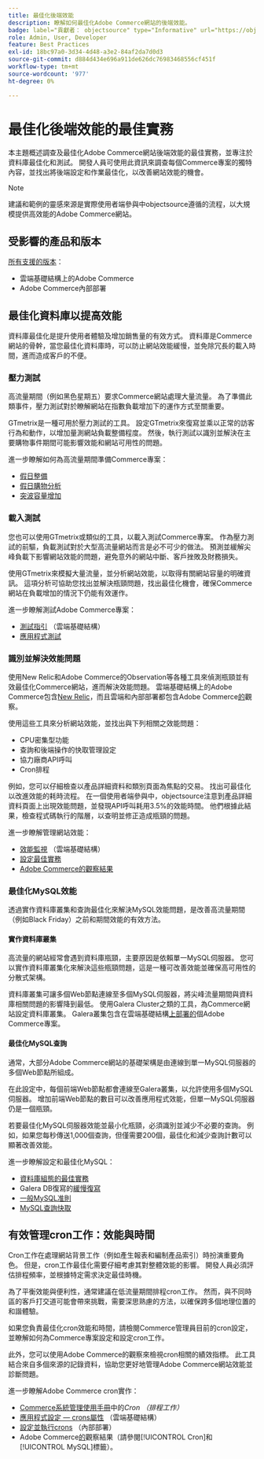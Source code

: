 ```yaml
---
title: 最佳化後端效能
description: 瞭解如何最佳化Adobe Commerce網站的後端效能。
badge: label="貢獻者： objectsource" type="Informative" url="https://objectsource.co.uk/" tooltip="objectsource"
role: Admin, User, Developer
feature: Best Practices
exl-id: 18bc97a0-3d34-4d48-a3e2-84af2da7d0d3
source-git-commit: d884d434e696a911de626dc76983468556cf451f
workflow-type: tm+mt
source-wordcount: '977'
ht-degree: 0%

---
```


# 最佳化後端效能的最佳實務

本主題概述調查及最佳化Adobe Commerce網站後端效能的最佳實務，並專注於資料庫最佳化和測試。 開發人員可使用此資訊來調查每個Commerce專案的獨特內容，並找出將後端設定和作業最佳化，以改善網站效能的機會。

>[!NOTE]
>
>建議和範例的靈感來源是實際使用者端參與中objectsource遵循的流程，以大規模提供高效能的Adobe Commerce網站。

## 受影響的產品和版本

[所有支援的版本](../../../release/versions.md)：

- 雲端基礎結構上的Adobe Commerce
- Adobe Commerce內部部署

## 最佳化資料庫以提高效能

資料庫最佳化是提升使用者體驗及增加銷售量的有效方式。 資料庫是Commerce網站的骨幹，當您最佳化資料庫時，可以防止網站效能緩慢，並免除冗長的載入時間，進而造成客戶的不便。

### 壓力測試

高流量期間（例如黑色星期五）要求Commerce網站處理大量流量。 為了準備此類事件，壓力測試對於瞭解網站在指數負載增加下的運作方式至關重要。

GTmetrix是一種可用於壓力測試的工具。 設定GTmetrix來復寫並乘以正常的訪客行為和動作，以增加量測網站負載整備程度。 然後，執行測試以識別並解決在主要購物事件期間可能影響效能和網站可用性的問題。

進一步瞭解如何為高流量期間準備Commerce專案：

- [假日整備](https://experienceleague.adobe.com/docs/events/commerce-intelligence-webinar-recordings/2021/holiday-readiness.html)
- [假日購物分析](https://experienceleague.adobe.com/docs/commerce-business-intelligence/mbi/analyze/performance/holiday-season-perf.html)
- [突波容量增加](https://experienceleague.adobe.com/docs/commerce-knowledge-base/kb/announcements/commerce-announcements/2021-holiday-surge-capacity-requests-for-magento-commerce-cloud.html)

### 載入測試

您也可以使用GTmetrix或類似的工具，以載入測試Commerce專案。 作為壓力測試的前驅，負載測試對於大型高流量網站而言是必不可少的做法。 預測並緩解尖峰負載下影響網站效能的問題，避免意外的網站中斷、客戶挫敗及財務損失。

使用GTmetrix來模擬大量流量，並分析網站效能，以取得有關網站容量的明確資訊。 這項分析可協助您找出並解決瓶頸問題，找出最佳化機會，確保Commerce網站在負載增加的情況下仍能有效運作。

進一步瞭解測試Adobe Commerce專案：

- [測試指引](https://experienceleague.adobe.com/docs/commerce-cloud-service/user-guide/develop/test/guidance.html) （雲端基礎結構）
- [應用程式測試](https://developer.adobe.com/commerce/testing/guide/)

### 識別並解決效能問題

使用New Relic和Adobe Commerce的Observation等各種工具來偵測瓶頸並有效最佳化Commerce網站，進而解決效能問題。 雲端基礎結構上的Adobe Commerce包含[New Relic](https://experienceleague.adobe.com/docs/commerce-cloud-service/user-guide/monitor/new-relic/new-relic-service.html)，而且雲端和內部部署都包含Adobe Commerce[的](/help/tools/observation-for-adobe-commerce/intro.md)觀察。

使用這些工具來分析網站效能，並找出與下列相關之效能問題：

- CPU密集型功能
- 查詢和後端操作的快取管理設定
- 協力廠商API呼叫
- Cron排程

例如，您可以仔細檢查以產品詳細資料和類別頁面為焦點的交易。 找出可最佳化以改進效能的耗時流程。 在一個使用者端參與中，objectsource注意到產品詳細資料頁面上出現效能問題，並發現API呼叫耗用3.5%的效能時間。 他們根據此結果，檢查程式碼執行的階層，以查明並修正造成瓶頸的問題。

進一步瞭解管理網站效能：

- [效能監視](https://experienceleague.adobe.com/docs/commerce-cloud-service/user-guide/monitor/performance.html) （雲端基礎結構）
- [設定最佳實務](/help/performance/configuration.md)
- [Adobe Commerce的觀察結果](/help/tools/observation-for-adobe-commerce/intro.md)

### 最佳化MySQL效能

透過實作資料庫叢集和查詢最佳化來解決MySQL效能問題，是改善高流量期間（例如Black Friday）之前和期間效能的有效方法。

#### 實作資料庫叢集

高流量的網站經常會遇到資料庫瓶頸，主要原因是依賴單一MySQL伺服器。 您可以實作資料庫叢集化來解決這些瓶頸問題，這是一種可改善效能並確保高可用性的分散式架構。

資料庫叢集可讓多個Web節點連線至多個MySQL伺服器，將尖峰流量期間與資料庫相關問題的影響降到最低。 使用Galera Cluster之類的工具，為Commerce網站設定資料庫叢集。 Galera叢集包含在雲端基礎結構[上部署的](https://experienceleague.adobe.com/en/docs/commerce-cloud-service/user-guide/architecture/pro-architecture)個Adobe Commerce專案。

#### 最佳化MySQL查詢

通常，大部分Adobe Commerce網站的基礎架構是由連線到單一MySQL伺服器的多個Web節點所組成。

在此設定中，每個前端Web節點都會連線至Galera叢集，以允許使用多個MySQL伺服器。 增加前端Web節點的數目可以改善應用程式效能，但單一MySQL伺服器仍是一個瓶頸。

若要最佳化MySQL伺服器效能並最小化瓶頸，必須識別並減少不必要的查詢。 例如，如果您每秒傳送1,000個查詢，但僅需要200個，最佳化和減少查詢計數可以顯著改善效能。

進一步瞭解設定和最佳化MySQL：

- [資料庫組態的最佳實務](https://experienceleague.adobe.com/docs/commerce-operations/implementation-playbook/best-practices/planning/database-on-cloud.html)
- Galera DB復寫的[緩慢復寫](https://experienceleague.adobe.com/docs/commerce-learn/tutorials/backend-development/galera-db-slow-replication.html)
- [一般MySQL准則](/help/installation/prerequisites/database/mysql.md)
- [MySQL查詢快取](https://experienceleague.adobe.com/docs/commerce-learn/tutorials/backend-development/mysql-query-cache.html)

## 有效管理cron工作：效能與時間

Cron工作在處理網站背景工作（例如產生報表和編制產品索引）時扮演重要角色。 但是，cron工作最佳化需要仔細考慮其對整體效能的影響。 開發人員必須評估排程頻率，並根據特定需求決定最佳時機。

為了平衡效能與便利性，通常建議在低流量期間排程cron工作。 然而，與不同時區的客戶打交道可能會帶來挑戰，需要深思熟慮的方法，以確保跨多個地理位置的和諧體驗。

如果您負責最佳化cron效能和時間，請檢閱Commerce管理員目前的cron設定，並瞭解如何為Commerce專案設定和設定cron工作。

此外，您可以使用Adobe Commerce的觀察來檢視cron相關的績效指標。 此工具結合來自多個來源的記錄資料，協助您更好地管理Adobe Commerce網站效能並診斷問題。

進一步瞭解Adobe Commerce cron實作：

- [Commerce系統管理使用手冊](https://experienceleague.adobe.com/docs/commerce-admin/systems/tools/cron.html)中的&#x200B;_Cron （排程工作）_
- [應用程式設定 — crons屬性](https://experienceleague.adobe.com/docs/commerce-cloud-service/user-guide/configure/app/properties/crons-property.html) （雲端基礎結構）
- [設定並執行crons](https://experienceleague.adobe.com/docs/commerce-cloud-service/user-guide/configure/app/properties/crons-property.html) （內部部署）
- Adobe Commerce[的](https://experienceleague.adobe.com/docs/commerce-operations/tools/observation-for-adobe-commerce/intro.html)觀察結果（請參閱[!UICONTROL Cron]和[!UICONTROL MySQL]標籤）。
